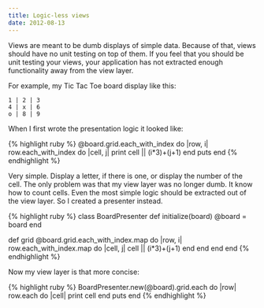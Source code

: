 ```yaml
---
title: Logic-less views
date: 2012-08-13
---
```

Views are meant to be dumb displays of simple data. Because of that, views
should have no unit testing on top of them.  If you feel that you should be unit
testing your views, your application has not extracted enough functionality
away from the view layer.

For example, my Tic Tac Toe board display like this:

    1 | 2 | 3
    4 | x | 6
    o | 8 | 9

When I first wrote the presentation logic it looked like:

{% highlight ruby %}
@board.grid.each_with_index do |row, i|
   row.each_with_index do |cell, j|
     print cell || (i*3)+(j+1)
   end
   puts
end
{% endhighlight %}

Very simple. Display a letter, if there is one, or display the number of the
cell.  The only problem was that my view layer was no longer dumb.  It know how
to count cells.  Even the most simple logic should be extracted out of the view
layer.  So I created a presenter instead.

{% highlight ruby %}
class BoardPresenter
  def initialize(board)
    @board = board
  end

  def grid
    @board.grid.each_with_index.map do |row, i|
       row.each_with_index.map do |cell, j|
         cell || (i*3)+(j+1)
       end
    end
  end
end
{% endhighlight %}

Now my view layer is that more concise:

{% highlight ruby %}
BoardPresenter.new(@board).grid.each do |row|
  row.each do |cell|
    print cell
  end
  puts
end
{% endhighlight %}
